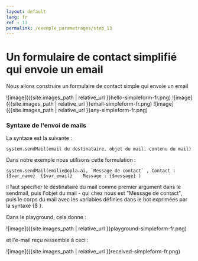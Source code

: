 ```yaml
---
layout: default
lang: fr
ref : 13
permalink: /exemple_parametrages/step_13
---
```


# Un formulaire de contact simplifié qui envoie un email

Nous allons construire un formulaire de contact simple qui envoie un email

![image]({{site.images_path | relative_url }}hello-simpleform-fr.png)
![image]({{site.images_path | relative_url }}email-simpleform-fr.png)
![image]({{site.images_path | relative_url }}any-simpleform-fr.png)





### Syntaxe de l'envoi de mails

La syntaxe est la suivante : 

```
system.sendMail(email du destinataire, objet du mail, contenu du mail)
```

Dans notre exemple nous utilisons cette formulation : 

```
system.sendMail(emilie@opla.ai, `Message de contact` , Contact : {$var_name}  {$var_email}    Message : {$message} )
```
il faut spécifier le destinataire du mail comme premier argument dans le sendmail, puis l'objet du mail - qui chez nous est "Message de contact", puis le corps du mail avec les variables définies dans le bot exprimées par la syntaxe {$ }.


Dans le playground, cela donne :

![image]({{site.images_path | relative_url }}playground-simpleform-fr.png)

et l'e-mail reçu ressemble à ceci :

![image]({{site.images_path | relative_url }}received-simpleform-fr.png)
